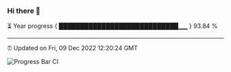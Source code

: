 ### Hi there 👋

⏳ Year progress { ████████████████████████████▁▁ } 93.84 %

---

⏰ Updated on Fri, 09 Dec 2022 12:20:24 GMT

![Progress Bar CI](https://github.com/liununu/liununu/workflows/Progress%20Bar%20CI/badge.svg)
